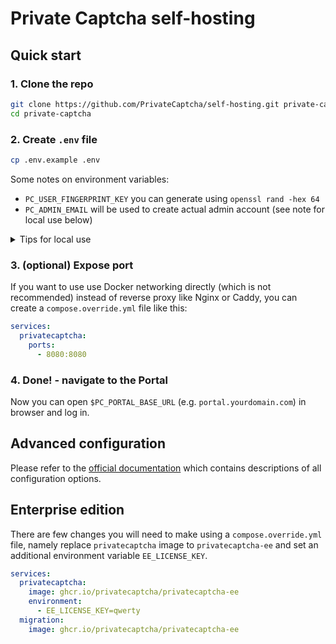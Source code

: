 # Private Captcha self-hosting

## Quick start

### 1. Clone the repo

```bash
git clone https://github.com/PrivateCaptcha/self-hosting.git private-captcha
cd private-captcha
```

### 2. Create `.env` file

```bash
cp .env.example .env
```

Some notes on environment variables:

- `PC_USER_FINGERPRINT_KEY` you can generate using `openssl rand -hex 64`
- `PC_ADMIN_EMAIL` will be used to create actual admin account (see note for local use below)

<details>
<summary>Tips for local use</summary>

To run Private Captcha only locally, use `privatecaptcha.local:8080` instead of `yourdomain.com`. To make it work, you need to add a few lines to `/etc/hosts` file:

```
127.0.0.1       portal.privatecaptcha.local
127.0.0.1       api.privatecaptcha.local
127.0.0.1       cdn.privatecaptcha.local
```

> NOTE: email with `.local` domain is **not** a valid RFC-5322 address, so for 2FA code (required for login) you will need to find "two factor code" from docker logs manually

</details>

### 3. (optional) Expose port

If you want to use use Docker networking directly (which is not recommended) instead of reverse proxy like Nginx or Caddy, you can create a `compose.override.yml` file like this:

```yaml
services:
  privatecaptcha:
    ports:
      - 8080:8080
```

### 4. Done! - navigate to the Portal

Now you can open `$PC_PORTAL_BASE_URL` (e.g. `portal.yourdomain.com`) in browser and log in.

## Advanced configuration

Please refer to the [official documentation](https://docs.privatecaptcha.com) which contains descriptions of all configuration options.

## Enterprise edition

There are few changes you will need to make using a `compose.override.yml` file, namely replace `privatecaptcha` image to `privatecaptcha-ee` and set an additional environment variable `EE_LICENSE_KEY`.

```yaml
services:
  privatecaptcha:
    image: ghcr.io/privatecaptcha/privatecaptcha-ee
    environment:
      - EE_LICENSE_KEY=qwerty
  migration:
    image: ghcr.io/privatecaptcha/privatecaptcha-ee
```

